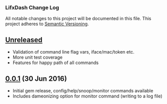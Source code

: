 ### LifxDash Change Log

All notable changes to this project will be documented in this file. This
project adheres to [Semantic Versioning][Semver].

## [Unreleased]

  * Validation of command line flag vars, iface/mac/token etc.
  * More unit test coverage
  * Features for happy path of all commands

## [0.0.1][] (30 Jun 2016)
  * Initial gem release, config/help/snoop/monitor commands available
  * Includes dameonizing option for monitor command (writing to a log file)

[Unreleased]: https://github.com/matthutchinson/lifx_dash/compare/v0.0.1...HEAD
[0.0.1]: https://github.com/matthutchinson/lifx_dash/releases/tag/v0.0.1
[Semver]: http://semver.org
